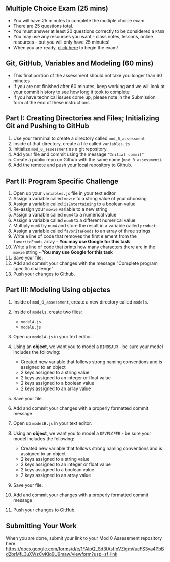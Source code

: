 ## Multiple Choice Exam (25 mins)
- You will have 25 minutes to complete the multiple choice exam. 
- There are 25 questions total.
- You must answer at least 20 questions correctly to be considered a `PASS`
- You may use any resources you want - class notes, lessons, online resources - but you will only have 25 minutes!
- When you are ready, [click here](https://quilgo.com/form/F4T0YwSXPjXA8iaw) to begin the exam! 

## Git, GitHub, Variables and Modeling (60 mins) 
- This final portion of the assessment should not take you longer than 60 minutes
- If you are not finished after 60 minutes, keep working and we will look at your commit history to see how long it took to complete
- If you have technical issues come up, please note in the Submission form at the end of these instructions

## Part I: Creating Directories and Files; Initializing Git and Pushing to GitHub
1. Use your terminal to create a directory called `mod_0_assessment`
1. Inside of that directory, create a file called `variables.js`
1. Initialize `mod_0_assessment` as a git repository.
1. Add your file and commit using the message `"Initial commit"`
1. Create a public repo on Github with the same name (`mod_0_assessment`).
1. Add the remote and push your local repository to Github.

## Part II: Program Specific Challenge
1. Open up your `variables.js` file in your text editor.
1. Assign a variable called `movie` to a string value of your choosing
1. Assign a variable called `isEntertaining` to a boolean value
1. Re-assign your `movie` variable to a new string
1. Assign a variable called `num4` to a numerical value
1. Assign a variable called `num6` to a different numerical value
1. Multiply `num6` by `num4` and store the result in a variable called `product`
1. Assign a variable called `favoriteFoods` to an array of three strings
1. Write a line of code that removes the first element from the `favoriteFoods` array - **You may use Google for this task**
1. Write a line of code that prints how many characters there are in the `movie` string - **You may use Google for this task**
1. Save your file.
1. Add and commit your changes with the message "Complete program specific challenge"
1. Push your changes to Github.

## Part III: Modeling Using objectes
1. Inside of `mod_0_assessment`, create a new directory called `models`.
1. Inside of `models`, create two files:
    - `modelA.js`
    - `modelB.js`

1. Open up `modelA.js` in your text editor.
1. Using an **object**, we want you to model a `DINOSAUR` - be sure your model includes the following:
    - Created new variable that follows strong naming conventions and is assigned to an object
    - 2 keys assigned to a string value
    - 2 keys assigned to an integer or float value
    - 2 keys assigned to a boolean value
    - 2 keys assigned to an array value
1. Save your file.
1. Add and commit your changes with a properly formatted commit message
1. Open up `modelB.js` in your text editor.
1. Using an **object**,  we want you to model a `DEVELOPER` - be sure your model includes the following:
    - Created new variable that follows strong naming conventions and is assigned to an object
    - 2 keys assigned to a string value
    - 2 keys assigned to an integer or float value
    - 2 keys assigned to a boolean value
    - 2 keys assigned to an array value
1. Save your file.
1. Add and commit your changes with a properly formatted commit message
1. Push your changes to GitHub.

## Submitting Your Work
When you are done, submit your link to your Mod 0 Assessment repository here: https://docs.google.com/forms/d/e/1FAIpQLSd3tAsfIpVZigmVucFS3ya4PbBd2brMfL3uXWzCvKiq9U9maw/viewform?usp=sf_link
